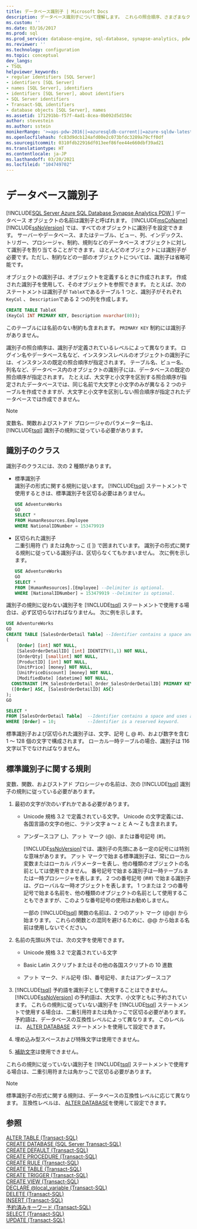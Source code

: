 ```yaml
---
title: データベース識別子 | Microsoft Docs
description: データベース識別子について理解します。 これらの照合順序、さまざまなクラス、区切り要件、名前付けルールについて説明します。
ms.custom: ''
ms.date: 03/16/2017
ms.prod: sql
ms.prod_service: database-engine, sql-database, synapse-analytics, pdw
ms.reviewer: ''
ms.technology: configuration
ms.topic: conceptual
dev_langs:
- TSQL
helpviewer_keywords:
- regular identifiers [SQL Server]
- identifiers [SQL Server]
- names [SQL Server], identifiers
- identifiers [SQL Server], about identifiers
- SQL Server identifiers
- Transact-SQL identifiers
- database objects [SQL Server], names
ms.assetid: 171291bb-f57f-4ad1-8cea-0b092d5d150c
author: stevestein
ms.author: sstein
monikerRange: '>=aps-pdw-2016||=azuresqldb-current||=azure-sqldw-latest||>=sql-server-2016||>=sql-server-linux-2017||=azuresqldb-mi-current'
ms.openlocfilehash: fc83d9dcb124afd00e2c073bfdc3289a79cff0df
ms.sourcegitcommit: 0310fdb22916df013eef86fee44e660dbf39ad21
ms.translationtype: HT
ms.contentlocale: ja-JP
ms.lasthandoff: 03/20/2021
ms.locfileid: "104749702"
---
```

# <a name="database-identifiers"></a>データベース識別子

[!INCLUDE[SQL Server Azure SQL Database Synapse Analytics PDW ](../../includes/applies-to-version/sql-asdb-asdbmi-asa-pdw.md)]
  データベース オブジェクトの名前は識別子と呼ばれます。 [!INCLUDE[msCoName](../../includes/msconame-md.md)] [!INCLUDE[ssNoVersion](../../includes/ssnoversion-md.md)] では、すべてのオブジェクトに識別子を設定できます。 サーバーやデータベース、またはテーブル、ビュー、列、インデックス、トリガー、プロシージャ、制約、規則などのデータベース オブジェクトに対して識別子を割り当てることができます。 ほとんどのオブジェクトには識別子が必要です。ただし、制約などの一部のオブジェクトについては、識別子は省略可能です。

 オブジェクトの識別子は、オブジェクトを定義するときに作成されます。 作成された識別子を使用して、そのオブジェクトを参照できます。 たとえば、次のステートメントは識別子が `TableX`であるテーブル 1 つと、識別子がそれぞれ `KeyCol` 、 `Description`である 2 つの列を作成します。

```sql
CREATE TABLE TableX
(KeyCol INT PRIMARY KEY, Description nvarchar(80));
```

 このテーブルには名前のない制約も含まれます。 `PRIMARY KEY` 制約には識別子がありません。

 識別子の照合順序は、識別子が定義されているレベルによって異なります。 ログイン名やデータベース名など、インスタンスレベルのオブジェクトの識別子には、インスタンスの既定の照合順序が指定されます。 テーブル名、ビュー名、列名など、データベース内のオブジェクトの識別子には、データベースの既定の照合順序が指定されます。 たとえば、大文字と小文字を区別する照合順序が指定されたデータベースでは、同じ名前で大文字と小文字のみが異なる 2 つのテーブルを作成できますが、大文字と小文字を区別しない照合順序が指定されたデータベースでは作成できません。

> [!NOTE]  
> 変数名、関数およびストアド プロシージャのパラメーター名は、 [!INCLUDE[tsql](../../includes/tsql-md.md)] 識別子の規則に従っている必要があります。

## <a name="classes-of-identifiers"></a>識別子のクラス
識別子のクラスには、次の 2 種類があります。

-  標準識別子    
   識別子の形式に関する規則に従います。 [!INCLUDE[tsql](../../includes/tsql-md.md)] ステートメントで使用するときは、標準識別子を区切る必要はありません。

   ```sql
   USE AdventureWorks
   GO
   SELECT *
   FROM HumanResources.Employee
   WHERE NationalIDNumber = 153479919
   ```

-  区切られた識別子    
   二重引用符 (") または角かっこ ([ ]) で囲まれています。 識別子の形式に関する規則に従っている識別子は、区切らなくてもかまいません。 次に例を示します。

   ```sql
   USE AdventureWorks
   GO
   SELECT *
   FROM [HumanResources].[Employee] --Delimiter is optional.
   WHERE [NationalIDNumber] = 153479919 --Delimiter is optional.
   ```

識別子の規則に従わない識別子を [!INCLUDE[tsql](../../includes/tsql-md.md)] ステートメントで使用する場合は、必ず区切らなければなりません。 次に例を示します。

```sql
USE AdventureWorks
GO
CREATE TABLE [SalesOrderDetail Table] --Identifier contains a space and uses a reserved keyword.
(
    [Order] [int] NOT NULL,
    [SalesOrderDetailID] [int] IDENTITY(1,1) NOT NULL,
    [OrderQty] [smallint] NOT NULL,
    [ProductID] [int] NOT NULL,
    [UnitPrice] [money] NOT NULL,
    [UnitPriceDiscount] [money] NOT NULL,
    [ModifiedDate] [datetime] NOT NULL,
  CONSTRAINT [PK_SalesOrderDetail_Order_SalesOrderDetailID] PRIMARY KEY CLUSTERED 
  ([Order] ASC, [SalesOrderDetailID] ASC)
);
GO

SELECT *
FROM [SalesOrderDetail Table]  --Identifier contains a space and uses a reserved keyword.
WHERE [Order] = 10;            --Identifier is a reserved keyword.
```

標準識別子および区切られた識別子は、文字、記号 (_ @ #)、および数字を含む 1 ～ 128 個の文字で構成されます。 ローカル一時テーブルの場合、識別子は 116 文字以下でなければなりません。

## <a name="rules-for-regular-identifiers"></a>標準識別子に関する規則
 変数、関数、およびストアド プロシージャの名前は、次の [!INCLUDE[tsql](../../includes/tsql-md.md)] 識別子の規則に従っている必要があります。

1.  最初の文字が次のいずれかである必要があります。

    -   Unicode 規格 3.2 で定義されている文字。 Unicode の文字定義には、各国言語の文字の他に、ラテン文字 a ～ z と A ～ Z も含まれます。

    -   アンダースコア (\_)、アット マーク (@)、または番号記号 (#)。

        [!INCLUDE[ssNoVersion](../../includes/ssnoversion-md.md)]では、識別子の先頭にある一定の記号には特別な意味があります。 アット マークで始まる標準識別子は、常にローカル変数またはローカル パラメーターを表し、他の種類のオブジェクトの名前としては使用できません。 番号記号で始まる識別子は一時テーブルまたは一時プロシージャを表します。 2 つの番号記号 (##) で始まる識別子は、グローバルな一時オブジェクトを表します。 1 つまたは 2 つの番号記号で始まる名前を、他の種類のオブジェクトの名前として使用することもできますが、このような番号記号の使用はお勧めしません。

        一部の [!INCLUDE[tsql](../../includes/tsql-md.md)] 関数の名前は、2 つのアット マーク (@@) から始まります。 これらの関数との混同を避けるために、@@ から始まる名前は使用しないでください。

2.  名前の先頭以外では、次の文字を使用できます。

    -   Unicode 規格 3.2 で定義されている文字

    -   Basic Latin スクリプトまたはその他の各国スクリプトの 10 進数

    -   アット マーク、ドル記号 ($)、番号記号、またはアンダースコア

3.  [!INCLUDE[tsql](../../includes/tsql-md.md)] 予約語を識別子として使用することはできません。 [!INCLUDE[ssNoVersion](../../includes/ssnoversion-md.md)] の予約語は、大文字、小文字ともに予約されています。 これらの規則に従っていない識別子を [!INCLUDE[tsql](../../includes/tsql-md.md)] ステートメントで使用する場合は、二重引用符または角かっこで区切る必要があります。 予約語は、データベースの互換性レベルによって異なります。 このレベルは、 [ALTER DATABASE](../../t-sql/statements/alter-database-transact-sql-compatibility-level.md) ステートメントを使用して設定できます。

4.  埋め込み型スペースおよび特殊文字は使用できません。

5.  [補助文字](../../relational-databases/collations/collation-and-unicode-support.md#Supplementary_Characters)は使用できません。

 これらの規則に従っていない識別子を [!INCLUDE[tsql](../../includes/tsql-md.md)] ステートメントで使用する場合は、二重引用符または角かっこで区切る必要があります。

> [!NOTE]
> 標準識別子の形式に関する規則は、データベースの互換性レベルに応じて異なります。 互換性レベルは、 [ALTER DATABASE](../../t-sql/statements/alter-database-transact-sql-compatibility-level.md)を使用して設定できます。

## <a name="see-also"></a>参照
[ALTER TABLE &#40;Transact-SQL&#41;](../../t-sql/statements/alter-table-transact-sql.md)   
[CREATE DATABASE &#40;SQL Server Transact-SQL&#41;](../../t-sql/statements/create-database-transact-sql.md)   
[CREATE DEFAULT &#40;Transact-SQL&#41;](../../t-sql/statements/create-default-transact-sql.md)   
[CREATE PROCEDURE &#40;Transact-SQL&#41;](../../t-sql/statements/create-procedure-transact-sql.md)   
[CREATE RULE &#40;Transact-SQL&#41;](../../t-sql/statements/create-rule-transact-sql.md)   
[CREATE TABLE &#40;Transact-SQL&#41;](../../t-sql/statements/create-table-transact-sql.md)   
[CREATE TRIGGER &#40;Transact-SQL&#41;](../../t-sql/statements/create-trigger-transact-sql.md)   
[CREATE VIEW &#40;Transact-SQL&#41;](../../t-sql/statements/create-view-transact-sql.md)   
[DECLARE @local_variable &#40;Transact-SQL&#41;](../../t-sql/language-elements/declare-local-variable-transact-sql.md)   
[DELETE &#40;Transact-SQL&#41;](../../t-sql/statements/delete-transact-sql.md)   
[INSERT &#40;Transact-SQL&#41;](../../t-sql/statements/insert-transact-sql.md)   
[予約済みキーワード &#40;Transact-SQL&#41;](../../t-sql/language-elements/reserved-keywords-transact-sql.md)   
[SELECT &#40;Transact-SQL&#41;](../../t-sql/queries/select-transact-sql.md)   
[UPDATE &#40;Transact-SQL&#41;](../../t-sql/queries/update-transact-sql.md)